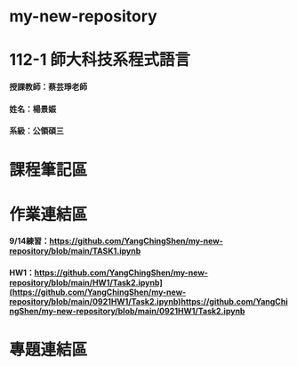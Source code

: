 # my-new-repository
# 112-1 師大科技系程式語言
#### 授課教師：蔡芸琤老師
#### 姓名：楊景娠
#### 系級：公領碩三
# 課程筆記區
# 作業連結區
#### 9/14練習：https://github.com/YangChingShen/my-new-repository/blob/main/TASK1.ipynb
#### HW1：https://github.com/YangChingShen/my-new-repository/blob/main/HW1/Task2.ipynb](https://github.com/YangChingShen/my-new-repository/blob/main/0921HW1/Task2.ipynb)https://github.com/YangChingShen/my-new-repository/blob/main/0921HW1/Task2.ipynb
# 專題連結區
